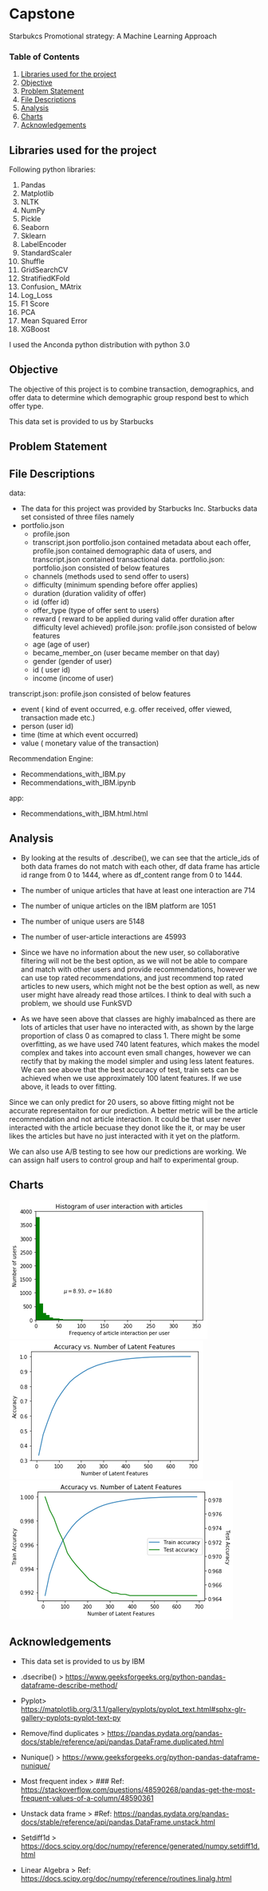 # Capstone
Starbukcs Promotional strategy: A Machine Learning Approach


### Table of Contents

1. [Libraries used for the project](#libraries)
2. [Objective](#motivation)
3. [Problem Statement](#Problem)
3. [File Descriptions](#files)
4. [Analysis](#Analysis)
5. [Charts](#Charts)
6. [Acknowledgements](#acknowledgements)

## Libraries used for the project <a name="libraries"></a>

Following python libraries:

1. Pandas
2. Matplotlib 
3. NLTK
4. NumPy
5. Pickle
6. Seaborn
7. Sklearn
8. LabelEncoder
9. StandardScaler
10. Shuffle
11. GridSearchCV
12. StratifiedKFold
14. Confusion_ MAtrix
15. Log_Loss
16. F1 Score
17. PCA
18. Mean Squared Error
19. XGBoost


I used the Anconda python distribution with python 3.0

## Objective<a name="motivation"></a>

The objective of this project is to combine transaction, demographics, and offer data to determine which demographic group respond best to which offer type. 

This data set is  provided to us by Starbucks

## Problem Statement<a name="problem"></a>


## File Descriptions <a name="files"></a>




data:
- The data for this project was provided by Starbucks Inc. Starbucks data set consisted of three files namely
- portfolio.json
  -	profile.json
  -	transcript.json
portfolio.json contained metadata about each offer, profile.json contained demographic data of users, and transcript.json contained transactional data. 
portfolio.json:
portfolio.json consisted of below features
  -	channels (methods used to send offer to users)
  -	difficulty (minimum spending before offer applies)
  -	duration (duration validity of offer)
  -	id  (offer id)
  -	offer_type  (type of offer sent  to users)
  -	reward ( reward to be applied during valid offer duration after difficulty level achieved)
profile.json:
profile.json consisted of below features
  -	age (age of user)
  -	became_member_on (user became member on that day)
  -	gender (gender of user)
  -	id ( user id)
  -	income (income of user)

transcript.json:
profile.json consisted of below features
  -	event ( kind of event occurred, e.g. offer received, offer viewed, transaction made etc.)
  -	person (user id)
  -	time (time at which event occurred)
  -	value ( monetary value of the transaction)




Recommendation Engine:
- Recommendations_with_IBM.py
- Recommendations_with_IBM.ipynb


app:
- Recommendations_with_IBM.html.html





## Analysis<a name="Analysis"></a>

- By looking at the results of .describe(), we can see that the article_ids of both data frames  do not match with each other, df data frame has article id range from 0 to 1444, where as  df_content range from 0 to 1444.
- The number of unique articles that have at least one interaction are 714
- The number of unique articles on the IBM platform are 1051
- The number of unique users are 5148
- The number of user-article interactions are 45993
- Since we have no information about the new user, so collaborative filtering will not be the best option, as we will not be able to compare and match with other users and provide recommendations, however we can use top rated recommendations, and just recommend top rated articles to new users, which might not be the best option as well, as new user might have already read those artilces. I think to deal with such a problem, we should use FunkSVD

- As we have seen above that classes are highly imabalnced as there are lots of articles that user have no interacted with, as shown by the large proportion of class 0 as comapred to class 1. There might be some overfitting, as we have used 740 latent features, which makes the model complex and takes into account even small changes, however we can rectify that by making the model simpler and using less latent features. We can see above that the best accuracy of test, train sets can be achieved when we use approximately 100 latent features. If we use above, it leads to over fitting.

Since we can only predict for 20 users, so above fitting might not be accurate representaiton for our prediction. A better metric will be the article recommendation and not article interaction. It could be that user never interacted with the article becuase they donot like the it, or may be user likes the articles but have no just interacted with it yet on the platform.

We can also use A/B testing to see how our predictions are working. We can assign half users to control group and half to experimental group.



## Charts<a name = "Charts"></a>
![Histogram of user ineraction with articles](https://github.com/tmuzaffa/IBM-recommendation-engine-IBM-Watson/blob/master/01.png)
![Accuracy vs. number of latent features](https://github.com/tmuzaffa/IBM-recommendation-engine-IBM-Watson/blob/master/02.png)
![Accuracy vs number of latent features](https://github.com/tmuzaffa/IBM-recommendation-engine-IBM-Watson/blob/master/03.png)

  
  
## Acknowledgements<a name="acknowledgements"></a>

- This data set is  provided to us by IBM
- .dsecribe() > https://www.geeksforgeeks.org/python-pandas-dataframe-describe-method/
- Pyplot> https://matplotlib.org/3.1.1/gallery/pyplots/pyplot_text.html#sphx-glr-gallery-pyplots-pyplot-text-py

- Remove/find duplicates > https://pandas.pydata.org/pandas-docs/stable/reference/api/pandas.DataFrame.duplicated.html

- Nunique() > https://www.geeksforgeeks.org/python-pandas-dataframe-nunique/
- Most frequent index > ### Ref: https://stackoverflow.com/questions/48590268/pandas-get-the-most-frequent-values-of-a-column/48590361
- Unstack data frame > #Ref: https://pandas.pydata.org/pandas-docs/stable/reference/api/pandas.DataFrame.unstack.html
- Setdiff1d  > https://docs.scipy.org/doc/numpy/reference/generated/numpy.setdiff1d.html
- Linear Algebra > Ref: https://docs.scipy.org/doc/numpy/reference/routines.linalg.html
